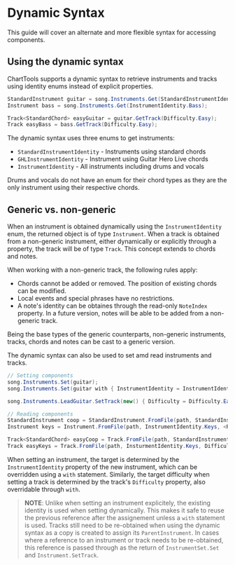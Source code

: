 # Dynamic Syntax
This guide will cover an alternate and more flexible syntax for accessing components.

## Using the dynamic syntax
ChartTools supports a dynamic syntax to retrieve instruments and tracks using identity enums instead of explicit properties.

```C#
StandardInstrument guitar = song.Instruments.Get(StandardInstrumentIdentity.LeadGuitar);
Instrument bass = song.Instruments.Get(InstrumentIdentity.Bass);

Track<StandardChord> easyGuitar = guitar.GetTrack(Difficulty.Easy);
Track easyBass = bass.GetTrack(Difficulty.Easy);
```

The dynamic syntax uses three enums to get instruments:

- `StandardInstrumentIdentity` - Instruments using standard chords
- `GHLInstrumentIdentity` - Instrument using Guitar Hero Live chords
- `InstrumentIdentity` - All instruments including drums and vocals

Drums and vocals do not have an enum for their chord types as they are the only instrument using their respective chords.

## Generic vs. non-generic
When an instrument is obtained dynamically using the `InstrumentIdentity` enum, the returned object is of type `Instrument`. When a track is obtained from a non-generic instrument, either dynamically or explicitly through a property, the track will be of type `Track`. This concept extends to chords and notes.

When working with a non-generic track, the following rules apply:
- Chords cannot be added or removed. The position of existing chords can be modified.
- Local events and special phrases have no restrictions.
- A note's identity can be obtaines through the read-only `NoteIndex` property. In a future version, notes will be able to be added from a non-generic track.

Being the base types of the generic counterparts, non-generic instruments, tracks, chords and notes can be cast to a generic version.

The dynamic syntax can also be used to set amd read instruments and tracks.

```C#
// Setting components
song.Instruments.Set(guitar);
song.Instruments.Set(guitar with { InstrumentIdentity = InstrumentIdentity.Bass });

song.Instruments.LeadGuitar.SetTrack(new() { Difficulty = Difficulty.Easy });

// Reading components
StandardInstrument coop = StandardInstrument.FromFile(path, StandardInstrumentIdentity.CoopGuitar, <ReadingConfiguration>, metadata.Formatting);
Instrument keys = Instrument.FromFile(path, InstrumentIdentity.Keys, <ReadingConfiguration>, metadata.Formatting);

Track<StandardChord> easyCoop = Track.FromFile(path, StandardInstrumentIdentity.CoopGuitar, Difficulty.Easy, <ReadingConfiguration>, metadata.Formatting);
Track easyKeys = Track.FromFile(path, InsturmentIdentity.Keys, Difficulty.Easy, <ReadingConfiguration>, metadata.Formatting);
```

When setting an instrument, the target is determined by the `InstrumentIdentity` property of the new instrument, which can be overridden using a `with` statement. Similarly, the target difficulty when setting a track is determined by the track's `Difficulty` property, also overridable through `with`. 

> **NOTE**: Unlike when setting an instrument explicitely, the existing identity is used when setting dynamically. This makes it safe to reuse the previous reference after the assignement unless a `with` statement is used. Tracks still need to be re-obtained when using the dynamic syntax as a copy is created to assign its `ParentInstrument`. In cases where a reference to an instrument or track needs to be re-obtained, this reference is passed through as the return of `InstrumentSet.Set` and `Instrument.SetTrack`.
